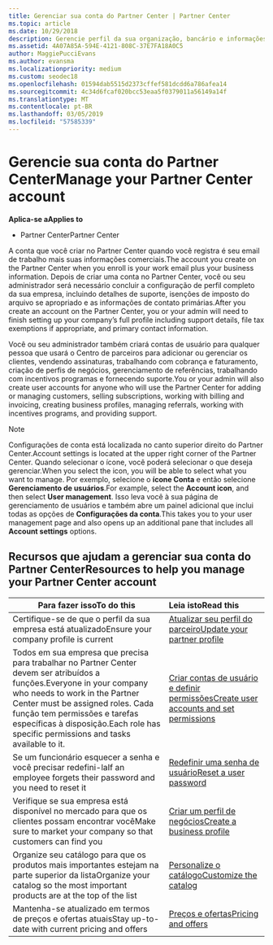 ```yaml
---
title: Gerenciar sua conta do Partner Center | Partner Center
ms.topic: article
ms.date: 10/29/2018
description: Gerencie perfil da sua organização, bancário e informações de imposto e usuários no Partner Center.
ms.assetid: 4A07A85A-594E-4121-808C-37E7FA18A0C5
author: MaggiePucciEvans
ms.author: evansma
ms.localizationpriority: medium
ms.custom: seodec18
ms.openlocfilehash: 01594dab5515d2373cffef581dcdd6a786afea14
ms.sourcegitcommit: 4c34d6fcaf020bcc53eaa5f0379011a56149a14f
ms.translationtype: MT
ms.contentlocale: pt-BR
ms.lasthandoff: 03/05/2019
ms.locfileid: "57585339"
---
```

# <a name="manage-your-partner-center-account"></a><span data-ttu-id="c0603-103">Gerencie sua conta do Partner Center</span><span class="sxs-lookup"><span data-stu-id="c0603-103">Manage your Partner Center account</span></span>

<span data-ttu-id="c0603-104">**Aplica-se a**</span><span class="sxs-lookup"><span data-stu-id="c0603-104">**Applies to**</span></span>

-  <span data-ttu-id="c0603-105">Partner Center</span><span class="sxs-lookup"><span data-stu-id="c0603-105">Partner Center</span></span>

<span data-ttu-id="c0603-106">A conta que você criar no Partner Center quando você registra é seu email de trabalho mais suas informações comerciais.</span><span class="sxs-lookup"><span data-stu-id="c0603-106">The account you create on the Partner Center when you enroll is your work email plus your business information.</span></span> <span data-ttu-id="c0603-107">Depois de criar uma conta no Partner Center, você ou seu administrador será necessário concluir a configuração de perfil completo da sua empresa, incluindo detalhes de suporte, isenções de imposto do arquivo se apropriado e as informações de contato primárias.</span><span class="sxs-lookup"><span data-stu-id="c0603-107">After you create an account on the Partner Center, you or your admin will need to finish setting up your company’s full profile including support details, file tax exemptions if appropriate, and primary contact information.</span></span> 

<span data-ttu-id="c0603-108">Você ou seu administrador também criará contas de usuário para qualquer pessoa que usará o Centro de parceiros para adicionar ou gerenciar os clientes, vendendo assinaturas, trabalhando com cobrança e faturamento, criação de perfis de negócios, gerenciamento de referências, trabalhando com incentivos programas e fornecendo suporte.</span><span class="sxs-lookup"><span data-stu-id="c0603-108">You or your admin will also create user accounts for anyone who will use the Partner Center for adding or managing customers, selling subscriptions, working with billing and invoicing, creating business profiles, managing referrals, working with incentives programs, and providing support.</span></span>

>[!NOTE]
><span data-ttu-id="c0603-109">Configurações de conta está localizada no canto superior direito do Partner Center.</span><span class="sxs-lookup"><span data-stu-id="c0603-109">Account settings is located at the upper right corner of the Partner Center.</span></span> <span data-ttu-id="c0603-110">Quando selecionar o ícone, você poderá selecionar o que deseja gerenciar.</span><span class="sxs-lookup"><span data-stu-id="c0603-110">When you select the icon, you will be able to select what you want to manage.</span></span> <span data-ttu-id="c0603-111">Por exemplo, selecione o **ícone Conta** e então selecione **Gerenciamento de usuários**.</span><span class="sxs-lookup"><span data-stu-id="c0603-111">For example, select the **Account icon**, and then select **User management**.</span></span> <span data-ttu-id="c0603-112">Isso leva você à sua página de gerenciamento de usuários e também abre um painel adicional que inclui todas as opções de **Configurações da conta**.</span><span class="sxs-lookup"><span data-stu-id="c0603-112">This takes you to your user management page and also opens up an additional pane that includes all **Account settings** options.</span></span>


## <a name="resources-to-help-you-manage-your-partner-center-account"></a><span data-ttu-id="c0603-113">Recursos que ajudam a gerenciar sua conta do Partner Center</span><span class="sxs-lookup"><span data-stu-id="c0603-113">Resources to help you manage your Partner Center account</span></span>

|<span data-ttu-id="c0603-114">**Para fazer isso**</span><span class="sxs-lookup"><span data-stu-id="c0603-114">**To do this**</span></span>   |<span data-ttu-id="c0603-115">**Leia isto**</span><span class="sxs-lookup"><span data-stu-id="c0603-115">**Read this**</span></span>   |
|-----------------------|:-----------------------|
|<span data-ttu-id="c0603-116">Certifique-se de que o perfil da sua empresa está atualizado</span><span class="sxs-lookup"><span data-stu-id="c0603-116">Ensure your company profile is current</span></span>   |[<span data-ttu-id="c0603-117">Atualizar seu perfil do parceiro</span><span class="sxs-lookup"><span data-stu-id="c0603-117">Update your partner profile</span></span>](update-your-partner-profile.md)|
|<span data-ttu-id="c0603-118">Todos em sua empresa que precisa para trabalhar no Partner Center devem ser atribuídos a funções.</span><span class="sxs-lookup"><span data-stu-id="c0603-118">Everyone in your company who needs to work in the Partner Center must be assigned roles.</span></span> <span data-ttu-id="c0603-119">Cada função tem permissões e tarefas específicas à disposição.</span><span class="sxs-lookup"><span data-stu-id="c0603-119">Each role has specific permissions and tasks available to it.</span></span>|[<span data-ttu-id="c0603-120">Criar contas de usuário e definir permissões</span><span class="sxs-lookup"><span data-stu-id="c0603-120">Create user accounts and set permissions</span></span>](create-user-accounts-and-set-permissions.md)|
|<span data-ttu-id="c0603-121">Se um funcionário esquecer a senha e você precisar redefini-la</span><span class="sxs-lookup"><span data-stu-id="c0603-121">If an employee forgets their password and you need to reset it</span></span>  |[<span data-ttu-id="c0603-122">Redefinir uma senha de usuário</span><span class="sxs-lookup"><span data-stu-id="c0603-122">Reset a user password</span></span>](reset-a-user-password.md)|
|<span data-ttu-id="c0603-123">Verifique se sua empresa está disponível no mercado para que os clientes possam encontrar você</span><span class="sxs-lookup"><span data-stu-id="c0603-123">Make sure to market your company so that customers can find you</span></span>   |[<span data-ttu-id="c0603-124">Criar um perfil de negócios</span><span class="sxs-lookup"><span data-stu-id="c0603-124">Create a business profile</span></span>](create-a-marketing-profile.md)|
|<span data-ttu-id="c0603-125">Organize seu catálogo para que os produtos mais importantes estejam na parte superior da lista</span><span class="sxs-lookup"><span data-stu-id="c0603-125">Organize your catalog so the most important products are at the top of the list</span></span>   |[<span data-ttu-id="c0603-126">Personalize o catálogo</span><span class="sxs-lookup"><span data-stu-id="c0603-126">Customize the catalog</span></span>](customize-the-catalog.md)|
|<span data-ttu-id="c0603-127">Mantenha-se atualizado em termos de preços e ofertas atuais</span><span class="sxs-lookup"><span data-stu-id="c0603-127">Stay up-to-date with current pricing and offers</span></span>   |[<span data-ttu-id="c0603-128">Preços e ofertas</span><span class="sxs-lookup"><span data-stu-id="c0603-128">Pricing and offers</span></span>](pricing-and-offers.md)|













 

 



